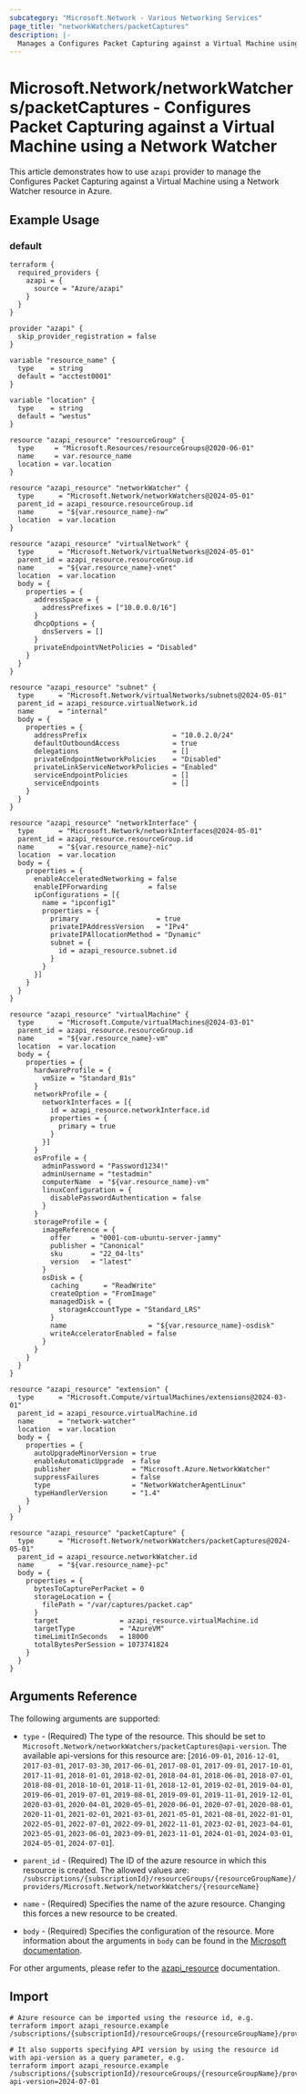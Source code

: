 ```yaml
---
subcategory: "Microsoft.Network - Various Networking Services"
page_title: "networkWatchers/packetCaptures"
description: |-
  Manages a Configures Packet Capturing against a Virtual Machine using a Network Watcher.
---
```


# Microsoft.Network/networkWatchers/packetCaptures - Configures Packet Capturing against a Virtual Machine using a Network Watcher

This article demonstrates how to use `azapi` provider to manage the Configures Packet Capturing against a Virtual Machine using a Network Watcher resource in Azure.

## Example Usage

### default

```hcl
terraform {
  required_providers {
    azapi = {
      source = "Azure/azapi"
    }
  }
}

provider "azapi" {
  skip_provider_registration = false
}

variable "resource_name" {
  type    = string
  default = "acctest0001"
}

variable "location" {
  type    = string
  default = "westus"
}

resource "azapi_resource" "resourceGroup" {
  type     = "Microsoft.Resources/resourceGroups@2020-06-01"
  name     = var.resource_name
  location = var.location
}

resource "azapi_resource" "networkWatcher" {
  type      = "Microsoft.Network/networkWatchers@2024-05-01"
  parent_id = azapi_resource.resourceGroup.id
  name      = "${var.resource_name}-nw"
  location  = var.location
}

resource "azapi_resource" "virtualNetwork" {
  type      = "Microsoft.Network/virtualNetworks@2024-05-01"
  parent_id = azapi_resource.resourceGroup.id
  name      = "${var.resource_name}-vnet"
  location  = var.location
  body = {
    properties = {
      addressSpace = {
        addressPrefixes = ["10.0.0.0/16"]
      }
      dhcpOptions = {
        dnsServers = []
      }
      privateEndpointVNetPolicies = "Disabled"
    }
  }
}

resource "azapi_resource" "subnet" {
  type      = "Microsoft.Network/virtualNetworks/subnets@2024-05-01"
  parent_id = azapi_resource.virtualNetwork.id
  name      = "internal"
  body = {
    properties = {
      addressPrefix                     = "10.0.2.0/24"
      defaultOutboundAccess             = true
      delegations                       = []
      privateEndpointNetworkPolicies    = "Disabled"
      privateLinkServiceNetworkPolicies = "Enabled"
      serviceEndpointPolicies           = []
      serviceEndpoints                  = []
    }
  }
}

resource "azapi_resource" "networkInterface" {
  type      = "Microsoft.Network/networkInterfaces@2024-05-01"
  parent_id = azapi_resource.resourceGroup.id
  name      = "${var.resource_name}-nic"
  location  = var.location
  body = {
    properties = {
      enableAcceleratedNetworking = false
      enableIPForwarding          = false
      ipConfigurations = [{
        name = "ipconfig1"
        properties = {
          primary                   = true
          privateIPAddressVersion   = "IPv4"
          privateIPAllocationMethod = "Dynamic"
          subnet = {
            id = azapi_resource.subnet.id
          }
        }
      }]
    }
  }
}

resource "azapi_resource" "virtualMachine" {
  type      = "Microsoft.Compute/virtualMachines@2024-03-01"
  parent_id = azapi_resource.resourceGroup.id
  name      = "${var.resource_name}-vm"
  location  = var.location
  body = {
    properties = {
      hardwareProfile = {
        vmSize = "Standard_B1s"
      }
      networkProfile = {
        networkInterfaces = [{
          id = azapi_resource.networkInterface.id
          properties = {
            primary = true
          }
        }]
      }
      osProfile = {
        adminPassword = "Password1234!"
        adminUsername = "testadmin"
        computerName  = "${var.resource_name}-vm"
        linuxConfiguration = {
          disablePasswordAuthentication = false
        }
      }
      storageProfile = {
        imageReference = {
          offer     = "0001-com-ubuntu-server-jammy"
          publisher = "Canonical"
          sku       = "22_04-lts"
          version   = "latest"
        }
        osDisk = {
          caching      = "ReadWrite"
          createOption = "FromImage"
          managedDisk = {
            storageAccountType = "Standard_LRS"
          }
          name                    = "${var.resource_name}-osdisk"
          writeAcceleratorEnabled = false
        }
      }
    }
  }
}

resource "azapi_resource" "extension" {
  type      = "Microsoft.Compute/virtualMachines/extensions@2024-03-01"
  parent_id = azapi_resource.virtualMachine.id
  name      = "network-watcher"
  location  = var.location
  body = {
    properties = {
      autoUpgradeMinorVersion = true
      enableAutomaticUpgrade  = false
      publisher               = "Microsoft.Azure.NetworkWatcher"
      suppressFailures        = false
      type                    = "NetworkWatcherAgentLinux"
      typeHandlerVersion      = "1.4"
    }
  }
}

resource "azapi_resource" "packetCapture" {
  type      = "Microsoft.Network/networkWatchers/packetCaptures@2024-05-01"
  parent_id = azapi_resource.networkWatcher.id
  name      = "${var.resource_name}-pc"
  body = {
    properties = {
      bytesToCapturePerPacket = 0
      storageLocation = {
        filePath = "/var/captures/packet.cap"
      }
      target               = azapi_resource.virtualMachine.id
      targetType           = "AzureVM"
      timeLimitInSeconds   = 18000
      totalBytesPerSession = 1073741824
    }
  }
}

```



## Arguments Reference

The following arguments are supported:

* `type` - (Required) The type of the resource. This should be set to `Microsoft.Network/networkWatchers/packetCaptures@api-version`. The available api-versions for this resource are: [`2016-09-01`, `2016-12-01`, `2017-03-01`, `2017-03-30`, `2017-06-01`, `2017-08-01`, `2017-09-01`, `2017-10-01`, `2017-11-01`, `2018-01-01`, `2018-02-01`, `2018-04-01`, `2018-06-01`, `2018-07-01`, `2018-08-01`, `2018-10-01`, `2018-11-01`, `2018-12-01`, `2019-02-01`, `2019-04-01`, `2019-06-01`, `2019-07-01`, `2019-08-01`, `2019-09-01`, `2019-11-01`, `2019-12-01`, `2020-03-01`, `2020-04-01`, `2020-05-01`, `2020-06-01`, `2020-07-01`, `2020-08-01`, `2020-11-01`, `2021-02-01`, `2021-03-01`, `2021-05-01`, `2021-08-01`, `2022-01-01`, `2022-05-01`, `2022-07-01`, `2022-09-01`, `2022-11-01`, `2023-02-01`, `2023-04-01`, `2023-05-01`, `2023-06-01`, `2023-09-01`, `2023-11-01`, `2024-01-01`, `2024-03-01`, `2024-05-01`, `2024-07-01`].

* `parent_id` - (Required) The ID of the azure resource in which this resource is created. The allowed values are:  
  `/subscriptions/{subscriptionId}/resourceGroups/{resourceGroupName}/providers/Microsoft.Network/networkWatchers/{resourceName}`

* `name` - (Required) Specifies the name of the azure resource. Changing this forces a new resource to be created.

* `body` - (Required) Specifies the configuration of the resource. More information about the arguments in `body` can be found in the [Microsoft documentation](https://learn.microsoft.com/en-us/azure/templates/Microsoft.Network/networkWatchers/packetCaptures?pivots=deployment-language-terraform).

For other arguments, please refer to the [azapi_resource](https://registry.terraform.io/providers/Azure/azapi/latest/docs/resources/resource) documentation.

## Import

 ```shell
 # Azure resource can be imported using the resource id, e.g.
 terraform import azapi_resource.example /subscriptions/{subscriptionId}/resourceGroups/{resourceGroupName}/providers/Microsoft.Network/networkWatchers/{resourceName}/packetCaptures/{resourceName}
 
 # It also supports specifying API version by using the resource id with api-version as a query parameter, e.g.
 terraform import azapi_resource.example /subscriptions/{subscriptionId}/resourceGroups/{resourceGroupName}/providers/Microsoft.Network/networkWatchers/{resourceName}/packetCaptures/{resourceName}?api-version=2024-07-01
 ```
